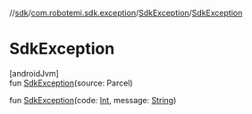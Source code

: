 //[sdk](../../../index.md)/[com.robotemi.sdk.exception](../index.md)/[SdkException](index.md)/[SdkException](-sdk-exception.md)

# SdkException

[androidJvm]\
fun [SdkException](-sdk-exception.md)(source: Parcel)

fun [SdkException](-sdk-exception.md)(code: [Int](https://kotlinlang.org/api/latest/jvm/stdlib/kotlin/-int/index.html), message: [String](https://kotlinlang.org/api/latest/jvm/stdlib/kotlin/-string/index.html))
